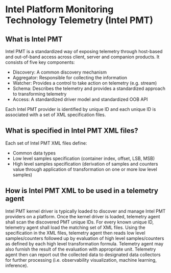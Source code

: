 # Intel Platform Monitoring Technology Telemetry (Intel PMT)

## What is Intel PMT

Intel PMT is a standardized way of exposing telemetry through host-based and out-of-band access across client, server and companion products.
It consists of five key components:
* Discovery: A common discovery mechanism
* Aggregator: Responsible for collecting the information
* Watcher: Provides a control to take action on telemetry (e.g. stream)
* Schema: Describes the telemetry and provides a standardized approach to transforming telemetry
* Access: A standardized driver model and standardized OOB API

Each Intel PMT provider is identified by unique ID and each unique ID is associated with a set of XML specification files.

## What is specified in Intel PMT XML files?

Each set of Intel PMT XML files define:
* Common data types
* Low level samples specification (container index, offset, LSB, MSB)
* High level samples specification (derivation of samples and counters value through application of transformation on one or more low level samples)

## How is Intel PMT XML to be used in a telemetry agent

Intel PMT kernel driver is typically loaded to discover and manage Intel PMT providers on a platform. Once the kernel driver is loaded, telemetry agent shall scan the discovered PMT unique IDs. For every known unique ID, telemetry agent shall load the matching set of XML files. Using the specification in the XML files, telemetry agent then reads low level samples/counters followed up by evaluation of high level samples/counters as defined by each high level transformation formula. Telemetry agent may also furnish the result of the evaluation with appropriate unit. Telemetry agent then can report out the collected data to designated data collectors for further processing (i.e. observability visualization, machine learning, inference).